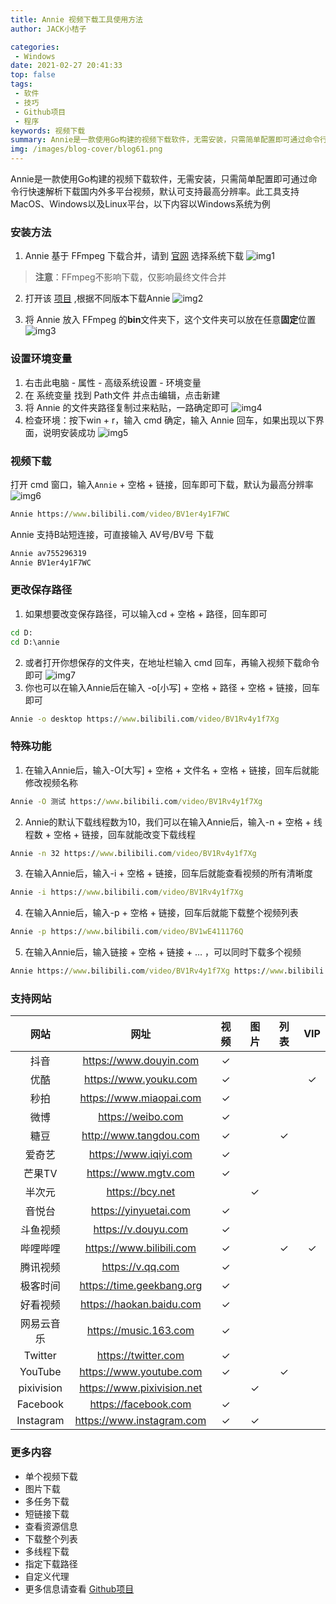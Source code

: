 ```yaml
---
title: Annie 视频下载工具使用方法
author: JACK小桔子

categories: 
 - Windows
date: 2021-02-27 20:41:33
top: false
tags: 
 - 软件
 - 技巧
 - Github项目
 - 程序
keywords: 视频下载
summary: Annie是一款使用Go构建的视频下载软件，无需安装，只需简单配置即可通过命令行快速解析下载国内外多平台视频，默认可支持最高分辨率。此工具支持MacOS、Windows以及Linux平台
img: /images/blog-cover/blog61.png
---
```

Annie是一款使用Go构建的视频下载软件，无需安装，只需简单配置即可通过命令行快速解析下载国内外多平台视频，默认可支持最高分辨率。此工具支持MacOS、Windows以及Linux平台，以下内容以Windows系统为例

### 安装方法
1. Annie 基于 FFmpeg 下载合并，请到 [官网](https://www.ffmpeg.org/download.html) 选择系统下载
![img1](/images/blog/blog61/img1.png "© JACK小桔子")

> **注意**：FFmpeg不影响下载，仅影响最终文件合并

2. 打开该 [项目](https://github.com/iawia002/annie/releases) ,根据不同版本下载Annie
![img2](/images/blog/blog61/img2.png "© JACK小桔子")

3. 将 Annie 放入 FFmpeg 的**bin**文件夹下，这个文件夹可以放在任意**固定**位置
![img3](/images/blog/blog61/img3.png "© JACK小桔子")

### 设置环境变量
1. 右击此电脑 - 属性 - 高级系统设置 - 环境变量
2. 在 系统变量 找到 Path文件 并点击编辑，点击新建
3. 将 Annie 的文件夹路径复制过来粘贴，一路确定即可
![img4](/images/blog/blog61/img4.gif "© JACK小桔子")
4. 检查环境：按下win + r，输入 cmd 确定，输入 Annie 回车，如果出现以下界面，说明安装成功
![img5](/images/blog/blog61/img5.gif "© JACK小桔子")

### 视频下载
打开 cmd 窗口，输入`Annie` + 空格 + 链接，回车即可下载，默认为最高分辨率
![img6](/images/blog/blog61/img6.gif "© JACK小桔子")
```cmd
Annie https://www.bilibili.com/video/BV1er4y1F7WC
```

Annie 支持B站短连接，可直接输入 AV号/BV号 下载
```cmd
Annie av755296319
Annie BV1er4y1F7WC
```

### 更改保存路径
1. 如果想要改变保存路径，可以输入cd + 空格 + 路径，回车即可
```cmd
cd D:
cd D:\annie
```
2. 或者打开你想保存的文件夹，在地址栏输入 cmd 回车，再输入视频下载命令即可
![img7](/images/blog/blog61/img7.gif "© JACK小桔子")
3. 你也可以在输入Annie后在输入 -o[小写] + 空格 + 路径 + 空格 + 链接，回车即可
```cmd
Annie -o desktop https://www.bilibili.com/video/BV1Rv4y1f7Xg
```

### 特殊功能
1. 在输入Annie后，输入-O[大写] + 空格 + 文件名 + 空格 + 链接，回车后就能修改视频名称
```cmd
Annie -O 测试 https://www.bilibili.com/video/BV1Rv4y1f7Xg
```
2. Annie的默认下载线程数为10，我们可以在输入Annie后，输入-n + 空格 + 线程数 + 空格 + 链接，回车就能改变下载线程
```cmd
Annie -n 32 https://www.bilibili.com/video/BV1Rv4y1f7Xg
```
3. 在输入Annie后，输入-i + 空格 + 链接，回车后就能查看视频的所有清晰度
```cmd
Annie -i https://www.bilibili.com/video/BV1Rv4y1f7Xg
```
4. 在输入Annie后，输入-p + 空格 + 链接，回车后就能下载整个视频列表
```cmd
Annie -p https://www.bilibili.com/video/BV1wE411176Q
```
5. 在输入Annie后，输入链接 + 空格 + 链接 + … ，可以同时下载多个视频
```cmd
Annie https://www.bilibili.com/video/BV1Rv4y1f7Xg https://www.bilibili.com/video/BV1Bi4y147hv
```

### 支持网站
| 网站         | 网址                           | 视频 | 图片 | 列表 | VIP |
|:------------:|:------------------------------:|:----:|:----:|:----:|:-----:|
| 抖音         | https://www.douyin.com     | ✓  |    |    |     |
| 优酷         | https://www.youku.com      | ✓  |    |    | ✓   |
| 秒拍         | https://www.miaopai.com    | ✓  |    |    |     |
| 微博         | https://weibo.com           | ✓  |    |    |     |
| 糖豆         | http://www.tangdou.com     | ✓  |    | ✓  |     |
| 爱奇艺        | https://www.iqiyi.com      | ✓  |    |    |     |
| 芒果TV       | https://www.mgtv.com       | ✓  |    |    |     |
| 半次元        | https://bcy.net             |    | ✓  |    |     |
| 音悦台        | https://yinyuetai.com       | ✓  |    |    |     |
| 斗鱼视频       | https://v.douyu.com        | ✓  |    |    |     |
| 哔哩哔哩       | https://www.bilibili.com   | ✓  |    | ✓  | ✓   |
| 腾讯视频       | https://v.qq.com           | ✓  |    |    |     |
| 极客时间       | https://time.geekbang.org  | ✓  |    |    |     |
| 好看视频       | https://haokan.baidu.com   | ✓  |    |    |     |
| 网易云音乐      | https://music.163.com      | ✓  |    |    |     |
| Twitter    | https://twitter.com         | ✓  |    |    |     |
| YouTube    | https://www.youtube.com    | ✓  |    | ✓  |     |
| pixivision | https://www.pixivision.net |    | ✓  |    |     |
| Facebook   | https://facebook.com        | ✓  |    |    |     |
| Instagram  | https://www.instagram.com  | ✓  | ✓  |    |     |

### 更多内容
* 单个视频下载
* 图片下载
* 多任务下载
* 短链接下载
* 查看资源信息
* 下载整个列表
* 多线程下载
* 指定下载路径
* 自定义代理
* 更多信息请查看 [Github项目](https://github.com/iawia002/annie)